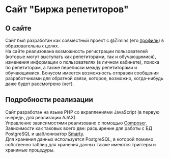 # Сайт "Биржа репетиторов"

## О сайте

Сайт был разработан как совместный проект с @Zimins (его [профиль](https://github.com/Zimins "Ссылка на репозиторий пользователя Zimins")) в образовательных целях.  
На сайте реализована возможность регистрации пользователей (которые могут выступать как репетиторами, так и обучающимися), изменения информации о пользователях (в личном кабинете), поиска по репетиторам, а также переписки между репетиторами и обучающимися. Бонусом имеется возможность отправки сообщения разработчиками для обратной связи, которое, возможно, когда-нибудь даже будет рассмотрено (нет).

## Подробности реализации

Сайт разработан на языке PHP со вкраплениями JavaScript (в первую очередь, для реализации AJAX).  
Управление зависимостями реализовано с помощью [Composer](https://getcomposer.org/ "Сайт Composer").  
Зависимости как таковых всего две: расширение для работы с БД PostgreSQL и шаблонизатор [Smarty](https://www.smarty.net/ "Ссылка на сайт Smarty").  
Для хранения данных используется PostgreSQL, в которой помимо собственно таблиц для хранения данных также имеются триггеры и хранимые процедуры.
